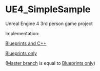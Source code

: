 # UE4_SimpleSample
Unreal Engine 4 3rd person game project

Implementation:

[Blueprints and C++](https://github.com/IDDruzhin/UE4_SimpleSample/tree/BP_%26_C++)

[Blueprints only](https://github.com/IDDruzhin/UE4_SimpleSample/tree/BP_only)

([Master branch](https://github.com/IDDruzhin/UE4_SimpleSample/tree/master) is equal to [Blueprints only](https://github.com/IDDruzhin/UE4_SimpleSample/tree/BP_only))
